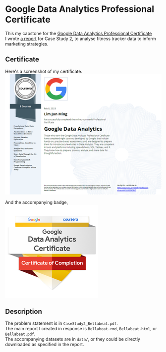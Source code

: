 # Google Data Analytics Professional Certificate  
  
This my capstone for the [Google Data Analytics Professional Certificate](https://grow.google/certificates/data-analytics/)  
I wrote [a report](Bellabeat.pdf) for Case Study 2, to analyse fitness tracker data to inform marketing strategies.  
  
## Certificate  
Here's a screenshot of my certificate.  
[![Google Data Analytics Professional Certificate](google-data-analytics-professional-certificate.png)](https://coursera.org/verify/professional-cert/4CDK3EE4FBY7)  
  
And the accompanying badge,  
[<img src="./google-data-analytics-badge.png" alt="Google Data Analytics Badge" height="300px">](https://www.credly.com/go/K9WjUGEa)  
  
## Description  
The problem statement is in `CaseStudy2_Bellabeat.pdf`.  
The main report I created in response is `Bellabeat.rmd`, `Bellabeat.html`, or `Bellabeat.pdf`.  
The accompanying datasets are in `data/`, or they could be directly downloaded as specified in the report.  